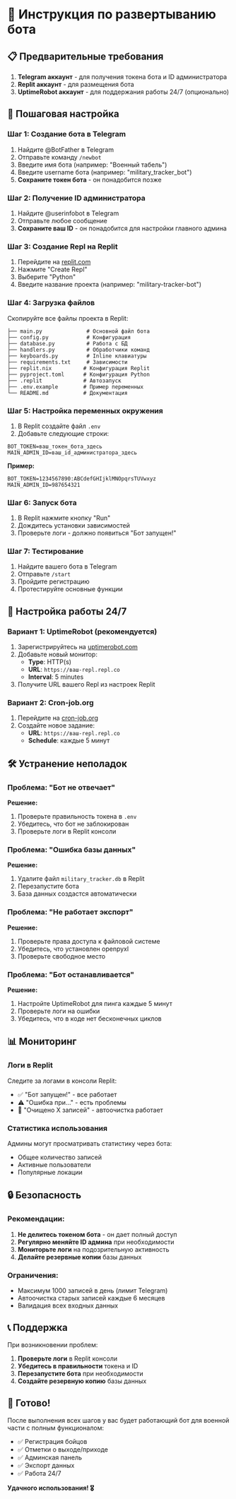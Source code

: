 # 🚀 Инструкция по развертыванию бота

## 📋 Предварительные требования

1. **Telegram аккаунт** - для получения токена бота и ID администратора
2. **Replit аккаунт** - для размещения бота
3. **UptimeRobot аккаунт** - для поддержания работы 24/7 (опционально)

## 🔧 Пошаговая настройка

### Шаг 1: Создание бота в Telegram

1. Найдите @BotFather в Telegram
2. Отправьте команду `/newbot`
3. Введите имя бота (например: "Военный табель")
4. Введите username бота (например: "military_tracker_bot")
5. **Сохраните токен бота** - он понадобится позже

### Шаг 2: Получение ID администратора

1. Найдите @userinfobot в Telegram
2. Отправьте любое сообщение
3. **Сохраните ваш ID** - он понадобится для настройки главного админа

### Шаг 3: Создание Repl на Replit

1. Перейдите на [replit.com](https://replit.com)
2. Нажмите "Create Repl"
3. Выберите "Python"
4. Введите название проекта (например: "military-tracker-bot")

### Шаг 4: Загрузка файлов

Скопируйте все файлы проекта в Replit:

```
├── main.py              # Основной файл бота
├── config.py            # Конфигурация
├── database.py          # Работа с БД
├── handlers.py          # Обработчики команд
├── keyboards.py         # Inline клавиатуры
├── requirements.txt     # Зависимости
├── replit.nix          # Конфигурация Replit
├── pyproject.toml      # Конфигурация Python
├── .replit             # Автозапуск
├── .env.example        # Пример переменных
└── README.md           # Документация
```

### Шаг 5: Настройка переменных окружения

1. В Replit создайте файл `.env`
2. Добавьте следующие строки:

```env
BOT_TOKEN=ваш_токен_бота_здесь
MAIN_ADMIN_ID=ваш_id_администратора_здесь
```

**Пример:**
```env
BOT_TOKEN=1234567890:ABCdefGHIjklMNOpqrsTUVwxyz
MAIN_ADMIN_ID=987654321
```

### Шаг 6: Запуск бота

1. В Replit нажмите кнопку "Run"
2. Дождитесь установки зависимостей
3. Проверьте логи - должно появиться "Бот запущен!"

### Шаг 7: Тестирование

1. Найдите вашего бота в Telegram
2. Отправьте `/start`
3. Пройдите регистрацию
4. Протестируйте основные функции

## 🔄 Настройка работы 24/7

### Вариант 1: UptimeRobot (рекомендуется)

1. Зарегистрируйтесь на [uptimerobot.com](https://uptimerobot.com)
2. Добавьте новый монитор:
   - **Type**: HTTP(s)
   - **URL**: `https://ваш-repl.repl.co`
   - **Interval**: 5 minutes
3. Получите URL вашего Repl из настроек Replit

### Вариант 2: Cron-job.org

1. Перейдите на [cron-job.org](https://cron-job.org)
2. Создайте новое задание:
   - **URL**: `https://ваш-repl.repl.co`
   - **Schedule**: каждые 5 минут

## 🛠️ Устранение неполадок

### Проблема: "Бот не отвечает"

**Решение:**
1. Проверьте правильность токена в `.env`
2. Убедитесь, что бот не заблокирован
3. Проверьте логи в Replit консоли

### Проблема: "Ошибка базы данных"

**Решение:**
1. Удалите файл `military_tracker.db` в Replit
2. Перезапустите бота
3. База данных создастся автоматически

### Проблема: "Не работает экспорт"

**Решение:**
1. Проверьте права доступа к файловой системе
2. Убедитесь, что установлен openpyxl
3. Проверьте свободное место

### Проблема: "Бот останавливается"

**Решение:**
1. Настройте UptimeRobot для пинга каждые 5 минут
2. Проверьте логи на ошибки
3. Убедитесь, что в коде нет бесконечных циклов

## 📊 Мониторинг

### Логи в Replit

Следите за логами в консоли Replit:
- ✅ "Бот запущен!" - все работает
- ⚠️ "Ошибка при..." - есть проблемы
- 🔄 "Очищено X записей" - автоочистка работает

### Статистика использования

Админы могут просматривать статистику через бота:
- Общее количество записей
- Активные пользователи
- Популярные локации

## 🔒 Безопасность

### Рекомендации:

1. **Не делитесь токеном бота** - он дает полный доступ
2. **Регулярно меняйте ID админа** при необходимости
3. **Мониторьте логи** на подозрительную активность
4. **Делайте резервные копии** базы данных

### Ограничения:

- Максимум 1000 записей в день (лимит Telegram)
- Автоочистка старых записей каждые 6 месяцев
- Валидация всех входных данных

## 📞 Поддержка

При возникновении проблем:

1. **Проверьте логи** в Replit консоли
2. **Убедитесь в правильности** токена и ID
3. **Перезапустите бота** при необходимости
4. **Создайте резервную копию** базы данных

## 🎯 Готово!

После выполнения всех шагов у вас будет работающий бот для военной части с полным функционалом:

- ✅ Регистрация бойцов
- ✅ Отметки о выходе/приходе
- ✅ Админская панель
- ✅ Экспорт данных
- ✅ Работа 24/7

**Удачного использования! 🎖️**